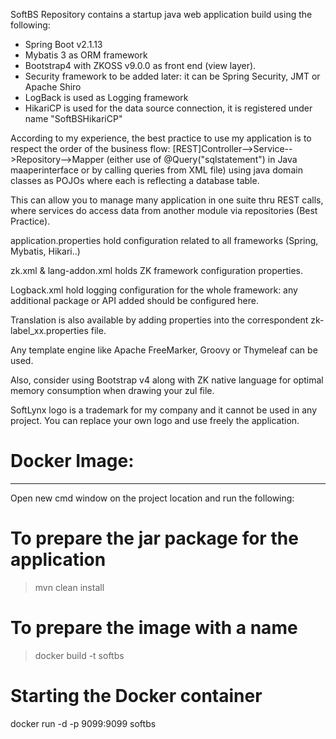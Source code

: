 SoftBS Repository contains a startup java web application build using the following: 
 - Spring Boot v2.1.13
 - Mybatis 3 as ORM framework
 - Bootstrap4 with ZKOSS v9.0.0 as front end (view layer). 
 - Security framework to be added later: it can be Spring Security, JMT or Apache Shiro
 - LogBack is used as Logging framework
 - HikariCP is used for the data source connection, it is registered under name "SoftBSHikariCP" 

According to my experience, the best practice to use my application is to respect the order of the business flow: [REST]Controller-->Service-->Repository-->Mapper (either use of @Query("sqlstatement") in Java maaperinterface or by calling queries from XML file) using java domain classes as POJOs where each is reflecting a database table.

This can allow you to manage many application in one suite thru REST calls, where services do access data from another module via repositories (Best Practice).

application.properties hold configuration related to all frameworks (Spring, Mybatis, Hikari..)

zk.xml & lang-addon.xml holds ZK framework configuration properties.

Logback.xml hold logging configuration for the whole framework: any additional package or API added should be configured here.

Translation is also available by adding properties into the correspondent zk-label_xx.properties file.

Any template engine like Apache FreeMarker, Groovy or Thymeleaf can be used.

Also, consider using Bootstrap v4 along with ZK native language for optimal memory consumption when drawing your zul file.

SoftLynx logo is a trademark for my company and it cannot be used in any project. You can replace your own logo and use freely the application.

# Docker Image:
---------------
Open new cmd window on the project location and run the following:
# To prepare the jar package for the application
> mvn clean install
 
# To prepare the image with a name
> docker build -t softbs 

# Starting the Docker container
docker run -d -p 9099:9099 softbs

